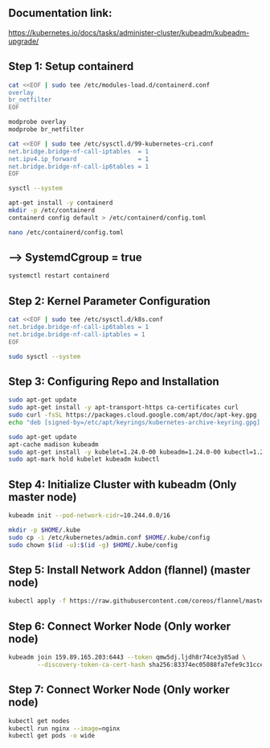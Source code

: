 ## Documentation link:

https://kubernetes.io/docs/tasks/administer-cluster/kubeadm/kubeadm-upgrade/ 

## Step 1: Setup containerd

```bash
cat <<EOF | sudo tee /etc/modules-load.d/containerd.conf
overlay
br_netfilter
EOF
```
```bash
modprobe overlay
modprobe br_netfilter
```
```bash
cat <<EOF | sudo tee /etc/sysctl.d/99-kubernetes-cri.conf
net.bridge.bridge-nf-call-iptables  = 1
net.ipv4.ip_forward                 = 1
net.bridge.bridge-nf-call-ip6tables = 1
EOF
```
```bash
sysctl --system
```
```bash
apt-get install -y containerd
mkdir -p /etc/containerd
containerd config default > /etc/containerd/config.toml
```
```bash
nano /etc/containerd/config.toml
```

## --> SystemdCgroup = true
```bash
systemctl restart containerd
```

## Step 2: Kernel Parameter Configuration
```bash
cat <<EOF | sudo tee /etc/sysctl.d/k8s.conf
net.bridge.bridge-nf-call-ip6tables = 1
net.bridge.bridge-nf-call-iptables = 1
EOF
```
```bash
sudo sysctl --system
```

## Step 3: Configuring Repo and Installation
```bash
sudo apt-get update
sudo apt-get install -y apt-transport-https ca-certificates curl
sudo curl -fsSL https://packages.cloud.google.com/apt/doc/apt-key.gpg | sudo gpg --dearmor -o /etc/apt/keyrings/kubernetes-archive-keyring.gpg
echo "deb [signed-by=/etc/apt/keyrings/kubernetes-archive-keyring.gpg] https://apt.kubernetes.io/ kubernetes-xenial main" | sudo tee /etc/apt/sources.list.d/kubernetes.list
```
```bash
sudo apt-get update
apt-cache madison kubeadm
sudo apt-get install -y kubelet=1.24.0-00 kubeadm=1.24.0-00 kubectl=1.24.0-00 cri-tools=1.24.2-00
sudo apt-mark hold kubelet kubeadm kubectl
```

## Step 4: Initialize Cluster with kubeadm (Only master node)
```bash
kubeadm init --pod-network-cidr=10.244.0.0/16
```
```bash
mkdir -p $HOME/.kube
sudo cp -i /etc/kubernetes/admin.conf $HOME/.kube/config
sudo chown $(id -u):$(id -g) $HOME/.kube/config
```

## Step 5: Install Network Addon (flannel) (master node)
```bash
kubectl apply -f https://raw.githubusercontent.com/coreos/flannel/master/Documentation/kube-flannel.yml
```

## Step 6: Connect Worker Node (Only worker node)
```bash
kubeadm join 159.89.165.203:6443 --token qmw5dj.ljdh8r74ce3y85ad \
        --discovery-token-ca-cert-hash sha256:83374ec05088fa7efe9c31cce63326ae7037210ab049048ef08f8c961a048ddf
```

## Step 7: Connect Worker Node (Only worker node)
```bash
kubectl get nodes
kubectl run nginx --image=nginx
kubectl get pods -o wide
```
